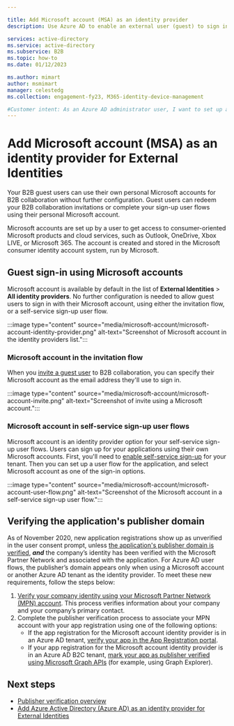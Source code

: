 ```yaml
---

title: Add Microsoft account (MSA) as an identity provider
description: Use Azure AD to enable an external user (guest) to sign in to your Azure AD apps with their Microsoft account (MSA).

services: active-directory
ms.service: active-directory
ms.subservice: B2B
ms.topic: how-to
ms.date: 01/12/2023

ms.author: mimart
author: msmimart
manager: celestedg
ms.collection: engagement-fy23, M365-identity-device-management

#Customer intent: As an Azure AD administrator user, I want to set up an invitation flow or a self-service sign-up user flow for guest users, so they can sign into my Azure AD apps with their Microsoft account (MSA).
---
```


# Add Microsoft account (MSA) as an identity provider for External Identities

Your B2B guest users can use their own personal Microsoft accounts for B2B collaboration without further configuration. Guest users can redeem your B2B collaboration invitations or complete your sign-up user flows using their personal Microsoft account.

Microsoft accounts are set up by a user to get access to consumer-oriented Microsoft products and cloud services, such as Outlook, OneDrive, Xbox LIVE, or Microsoft 365. The account is created and stored in the Microsoft consumer identity account system, run by Microsoft.

## Guest sign-in using Microsoft accounts

Microsoft account is available by default in the list of **External Identities** > **All identity providers**. No further configuration is needed to allow guest users to sign in with their Microsoft account, using either the invitation flow, or a self-service sign-up user flow.

:::image type="content" source="media/microsoft-account/microsoft-account-identity-provider.png" alt-text="Screenshot of Microsoft account in the identity providers list.":::

### Microsoft account in the invitation flow

When you [invite a guest user](add-users-administrator.md) to B2B collaboration, you can specify their Microsoft account as the email address they'll use to sign in.

:::image type="content" source="media/microsoft-account/microsoft-account-invite.png" alt-text="Screenshot of invite using a Microsoft account.":::

### Microsoft account in self-service sign-up user flows

Microsoft account is an identity provider option for your self-service sign-up user flows. Users can sign up for your applications using their own Microsoft accounts. First, you'll need to [enable self-service sign-up](self-service-sign-up-user-flow.md) for your tenant. Then you can set up a user flow for the application, and select Microsoft account as one of the sign-in options.

:::image type="content" source="media/microsoft-account/microsoft-account-user-flow.png" alt-text="Screenshot of the Microsoft account in a self-service sign-up user flow.":::

## Verifying the application's publisher domain
As of November 2020, new application registrations show up as unverified in the user consent prompt, unless [the application's publisher domain is verified](../develop/howto-configure-publisher-domain.md), ***and*** the company’s identity has been verified with the Microsoft Partner Network and associated with the application.  For Azure AD user flows, the publisher’s domain appears only when using a Microsoft account or another Azure AD tenant as the identity provider. To meet these new requirements, follow the steps below:

1. [Verify your company identity using your Microsoft Partner Network (MPN) account](/partner-center/verification-responses). This process verifies information about your company and your company’s primary contact.
1. Complete the publisher verification process to associate your MPN account with your app registration using one of the following options:
   - If the app registration for the Microsoft account identity provider is in an Azure AD tenant, [verify your app in the App Registration portal](../develop/mark-app-as-publisher-verified.md).
   - If your app registration for the Microsoft account identity provider is in an Azure AD B2C tenant, [mark your app as publisher verified using Microsoft Graph APIs](../develop/troubleshoot-publisher-verification.md#making-microsoft-graph-api-calls) (for example, using Graph Explorer).

## Next steps

- [Publisher verification overview](../develop/publisher-verification-overview.md)
- [Add Azure Active Directory (Azure AD) as an identity provider for External Identities](azure-ad-account.md)
